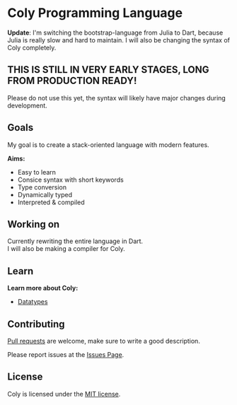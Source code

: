 # Coly Programming Language

**Update**: I'm switching the bootstrap-language from Julia to Dart, because Julia is really slow and hard to maintain.
I will also be changing the syntax of Coly completely.

## THIS IS STILL IN VERY EARLY STAGES, LONG FROM PRODUCTION READY!
Please do not use this yet, the syntax will likely have major changes during development.

## Goals
My goal is to create a stack-oriented language with modern features.

**Aims:**

- Easy to learn
- Consice syntax with short keywords
- Type conversion
- Dynamically typed
- Interpreted & compiled

## Working on
Currently rewriting the entire language in Dart.\
I will also be making a compiler for Coly.

## Learn

**Learn more about Coly:**
- [Datatypes](https://github.com/AaronMarcusDev/Coly/blob/main/md/datatypes.md)

## Contributing
[Pull requests](https://github.com/AaronMarcusDev/Coly/pulls) are welcome, make sure to write a good description.

Please report issues at the [Issues Page](https://github.com/AaronMarcusDev/Coly/issues).

## License
Coly is licensed under the [MIT license](https://choosealicense.com/licenses/mit/). 

